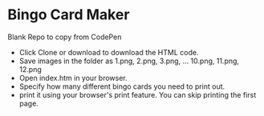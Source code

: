 # Bingo Card Maker
Blank Repo to copy from CodePen

- Click Clone or download to download the HTML code. 
- Save images in the folder as 1.png, 2.png, 3.png, ... 10.png, 11.png, 12.png
- Open index.htm in your browser.
- Specify how many different bingo cards you need to print out.
- print it using your browser's print feature. You can skip printing the first page.

